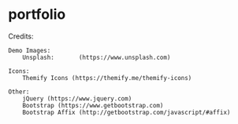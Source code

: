 # portfolio

Credits:

    Demo Images:
        Unsplash:       (https://www.unsplash.com)

    Icons:
		Themify Icons (https://themify.me/themify-icons)

	Other:
		jQuery (https://www.jquery.com)
		Bootstrap (https://www.getbootstrap.com)
		Bootstrap Affix (http://getbootstrap.com/javascript/#affix) 
